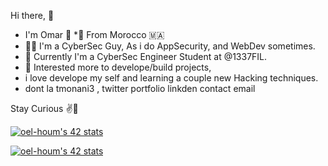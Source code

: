 Hi there, 👋
* I'm Omar 👋
*📍 From Morocco 🇲🇦
* 👨‍💻 I'm a CyberSec Guy, As i do AppSecurity, and WebDev sometimes.
* 👨‍ Currently I'm a CyberSec Engineer Student at @1337FIL.
* 🎯 Interested more to develope/build projects, 
* i love develope my self and learning a couple new Hacking techniques.
* dont la tmonani3 , twitter portfolio linkden contact email

Stay Curious ✌️💜


[![oel-houm's 42 stats](https://badge.mediaplus.ma/greenbinary/oel-houm?1337Badge=off&42Network=off)](https://github.com/oakoudad/badge42)

[![oel-houm's 42 stats](https://badge42.vercel.app/api/v2/cl1kxonbk023209jmqkb8mbrn/stats?cursusId=21&coalitionId=73)](https://github.com/0xtoowan/0xtoowan/main/README.md)

